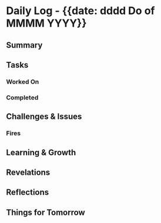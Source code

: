# Daily Log - {{date: dddd Do of MMMM YYYY}}

## Summary

## Tasks

### Worked On


### Completed

## Challenges & Issues

### Fires

## Learning & Growth

## Revelations

## Reflections

## Things for Tomorrow



